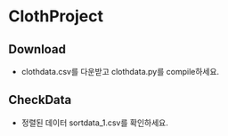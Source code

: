 # ClothProject
## Download 
- clothdata.csv를 다운받고 clothdata.py를 compile하세요.

## CheckData
- 정렬된 데이터 sortdata_1.csv를 확인하세요.

## 
